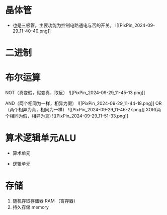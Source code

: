 # 晶体管

- 也是三极管。主要功能为控制电路通电与否的开关。
![[PixPin_2024-09-29_11-40-40.png]]

# 二进制



# 布尔运算

NOT（真变假，假变真，取反）
![[PixPin_2024-09-29_11-45-13.png]]

AND（两个相同为一样，相异为假）
![[PixPin_2024-09-29_11-44-18.png]]
OR （两个相异为真，相同为一样）
![[PixPin_2024-09-29_11-46-27.png]]
XOR(两个相同为假，相异为真)
![[PixPin_2024-09-29_11-51-33.png]]

# 算术逻辑单元ALU

- 算术单元

- 逻辑单元

# 存储

1. 随机存取存储器 RAM （寄存器）
2. 持久存储 memory
